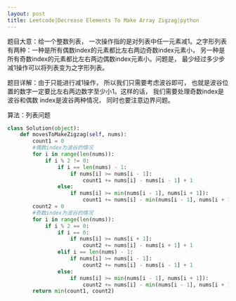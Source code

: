 ```yaml
---
layout: post
title: Leetcode|Decrease Elements To Make Array Zigzag|python
---
```


题目大意：给一个整数列表， 一次操作指的是对列表中任一元素减1。之字形列表有两种：一种是所有偶数index的元素都比左右两边奇数index元素小， 
另一种是所有奇数index的元素都比左右两边偶数index元素小。问题是， 最少经过多少步减1操作可以将列表变为之字形列表。

题目详解：由于只能进行减1操作， 所以我们只需要考虑波谷即可， 也就是波谷位置的数字一定要比左右两边数字至少小1。这样的话， 我们需要处理奇数index是波谷和偶数
index是波谷两种情况， 同时也要注意边界问题。

算法：列表问题

```python
class Solution(object):
    def movesToMakeZigzag(self, nums):
        count1 = 0
        #偶数index为波谷的情况
        for i in range(len(nums)):
            if i % 2 != 0:
                if i == len(nums) - 1:
                    if nums[i] >= nums[i - 1]:
                        count1 += nums[i] - nums[i - 1] + 1
                else:
                    if nums[i] >= min(nums[i - 1], nums[i + 1]):
                        count1 += nums[i] - min(nums[i - 1], nums[i + 1]) + 1
        count2 = 0
        #奇数index为波谷的情况
        for i in range(len(nums)):
            if i % 2 == 0:
                if i == 0:
                    if nums[i] >= nums[i + 1]:
                        count2 += nums[i] - nums[i + 1] + 1
                elif i == len(nums) - 1:
                    if nums[i] >= nums[i - 1]:
                        count2 += nums[i] - nums[i - 1] + 1
                else:
                    if nums[i] >= min(nums[i - 1], nums[i + 1]):
                        count2 += nums[i] - min(nums[i - 1], nums[i + 1]) + 1
        return min(count1, count2)
```
